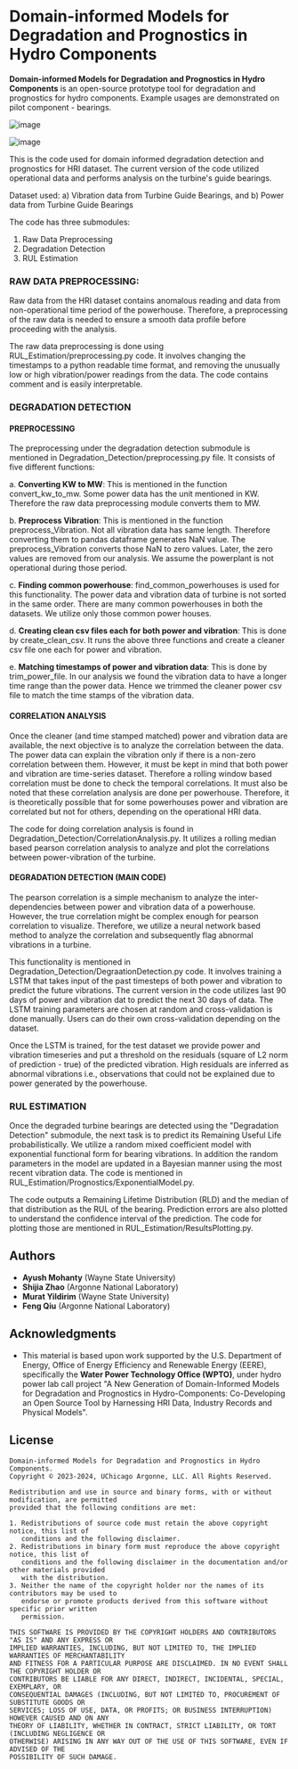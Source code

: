 # Domain-informed Models for Degradation and Prognostics in Hydro Components

**Domain-informed Models for Degradation and Prognostics in Hydro Components** is an open-source prototype tool for degradation and prognostics for hydro components. Example usages are demonstrated on pilot component - bearings. 

![image](https://github.com/ANL-CEEESA/Domain-informed-Models-for-Degradation-and-Prognostics-in-Hydro-Components/assets/62155196/4b264571-4c2b-42f6-94f8-6abd3737016d)

![image](https://github.com/ANL-CEEESA/Domain-informed-Models-for-Degradation-and-Prognostics-in-Hydro-Components/assets/62155196/f7b34382-cfe6-4aa4-8296-81a1cb24e431)

This is the code used for domain informed degradation detection and prognostics for HRI dataset. The current version of the code utilized operational data and performs analysis on the turbine's guide bearings. 

Dataset used: a) Vibration data from Turbine Guide Bearings, and b) Power data from Turbine Guide Bearings

The code has three submodules: 
1. Raw Data Preprocessing 
2. Degradation Detection 
3. RUL Estimation 
### RAW DATA PREPROCESSING:

Raw data from the HRI dataset contains anomalous reading and data from non-operational time period of the powerhouse. Therefore, a preprocessing of the raw data is needed to ensure a smooth data profile before proceeding with the analysis. 

The raw data preprocessing is done using RUL_Estimation/preprocessing.py code. It involves changing the timestamps to a python readable time format, and removing the unusually low or high vibration/power readings from the data. The code contains comment and is easily interpretable. 


### DEGRADATION DETECTION 

#### PREPROCESSING 
The preprocessing under the degradation detection submodule is mentioned in Degradation_Detection/preprocessing.py file. It consists of five different functions: 

a. **Converting KW to MW**: This is mentioned in the function convert_kw_to_mw. Some power data has the unit mentioned in KW. Therefore the raw data preprocessing module converts them to MW. 

b. **Preprocess Vibration**: This is mentioned in the function preprocess_Vibration. Not all vibration data has same length. Therefore converting them to pandas dataframe generates NaN value. The preprocess_Vibration converts those NaN to zero values. Later, the zero values are removed from our analysis. We assume the powerplant is not operational during those period.

c. **Finding common powerhouse**: find_common_powerhouses is used for this functionality. The power data and vibration data of turbine is not sorted in the same order. There are many common powerhouses in both the datasets. We utilize only those common power houses. 

d. **Creating clean csv files each for both power and vibration**: This is done by create_clean_csv. It runs the above three functions and create a cleaner csv file one each for power and vibration. 

e. **Matching timestamps of power and vibration data**: This is done by trim_power_file. In our analysis we found the vibration data to have a longer time range than the power data. Hence we trimmed the cleaner power csv file to match the time stamps of the vibration data. 

#### CORRELATION ANALYSIS 

Once the cleaner (and time stamped matched) power and vibration data are available, the next objective is to analyze the correlation between the data. The power data can explain the vibration only if there is a non-zero correlation between them. However, it must be kept in mind that both power and vibration are time-series dataset. Therefore a rolling window based correlation must be done to check the temporal correlations. It must also be noted that these correlation analysis are done per powerhouse. Therefore, it is theoretically possible that for some powerhouses power and vibration are correlated but not for others, depending on the operational HRI data.  

The code for doing correlation analysis is found in Degradation_Detection/CorrelationAnalysis.py. It utilizes a rolling median based pearson correlation analysis to analyze and plot the correlations between power-vibration of the turbine. 

#### DEGRADATION DETECTION (MAIN CODE)

The pearson correlation is a simple mechanism to analyze the inter-dependencies between power and vibration data of a powerhouse. However, the true correlation might be complex enough for pearson correlation to visualize. Therefore, we utilize a neural network based method to analyze the correlation and subsequently flag abnormal vibrations in a turbine. 

This functionality is mentioned in Degradation_Detection/DegraationDetection.py code. It involves training a LSTM that takes input of the past timesteps of both power and vibration to predict the future vibrations. The current version in the code utilizes last 90 days of power and vibration dat to predict the next 30 days of data. The LSTM training parameters are chosen at random and cross-validation is done manually. Users can do their own cross-validation depending on the dataset. 

Once the LSTM is trained, for the test dataset we provide power and vibration timeseries and put a threshold on the residuals (square of L2 norm of prediction - true) of the predicted vibration. High residuals are inferred as abnormal vibrations i.e., observations that could not be explained due to power generated by the powerhouse. 
### RUL ESTIMATION 

Once the degraded turbine bearings are detected using the "Degradation Detection" submodule, the next task is to predict its Remaining Useful Life probabilistically. We utilize a random mixed coefficient model with exponential functional form for bearing vibrations. In addition the random parameters in the model are updated in a Bayesian manner using the most recent vibration data. The code is mentioned in RUL_Estimation/Prognostics/ExponentialModel.py.

The code outputs a Remaining Lifetime Distribution (RLD) and the median of that distribution as the RUL of the bearing. Prediction errors are also plotted to understand the confidence interval of the prediction. The code for plotting those are mentioned in RUL_Estimation/ResultsPlotting.py. 

## Authors
* **Ayush Mohanty** (Wayne State University)
* **Shijia Zhao** (Argonne National Laboratory)
* **Murat Yildirim** (Wayne State University)
* **Feng Qiu** (Argonne National Laboratory)

## Acknowledgments

* This material is based upon work supported by the U.S. Department of Energy, Office of Energy Efficiency and Renewable Energy (EERE), specifically the **Water Power Technology Office (WPTO)**, under hydro power lab call project "A New Generation of Domain-Informed Models for Degradation and Prognostics in Hydro-Components: Co-Developing an Open Source Tool by Harnessing HRI Data, Industry Records and Physical Models". 


## License

```text
Domain-informed Models for Degradation and Prognostics in Hydro Components.
Copyright © 2023-2024, UChicago Argonne, LLC. All Rights Reserved.

Redistribution and use in source and binary forms, with or without modification, are permitted
provided that the following conditions are met:

1. Redistributions of source code must retain the above copyright notice, this list of
   conditions and the following disclaimer.
2. Redistributions in binary form must reproduce the above copyright notice, this list of
   conditions and the following disclaimer in the documentation and/or other materials provided
   with the distribution.
3. Neither the name of the copyright holder nor the names of its contributors may be used to
   endorse or promote products derived from this software without specific prior written
   permission.

THIS SOFTWARE IS PROVIDED BY THE COPYRIGHT HOLDERS AND CONTRIBUTORS "AS IS" AND ANY EXPRESS OR
IMPLIED WARRANTIES, INCLUDING, BUT NOT LIMITED TO, THE IMPLIED WARRANTIES OF MERCHANTABILITY
AND FITNESS FOR A PARTICULAR PURPOSE ARE DISCLAIMED. IN NO EVENT SHALL THE COPYRIGHT HOLDER OR
CONTRIBUTORS BE LIABLE FOR ANY DIRECT, INDIRECT, INCIDENTAL, SPECIAL, EXEMPLARY, OR
CONSEQUENTIAL DAMAGES (INCLUDING, BUT NOT LIMITED TO, PROCUREMENT OF SUBSTITUTE GOODS OR
SERVICES; LOSS OF USE, DATA, OR PROFITS; OR BUSINESS INTERRUPTION) HOWEVER CAUSED AND ON ANY
THEORY OF LIABILITY, WHETHER IN CONTRACT, STRICT LIABILITY, OR TORT (INCLUDING NEGLIGENCE OR
OTHERWISE) ARISING IN ANY WAY OUT OF THE USE OF THIS SOFTWARE, EVEN IF ADVISED OF THE
POSSIBILITY OF SUCH DAMAGE.
```
